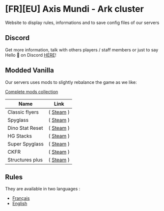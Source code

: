 # [FR][EU] Axis Mundi - Ark cluster

Website to display rules, informations and to save config files of our servers

## Discord

Get more information, talk with others players / staff members or just to say Hello :wave: on Discord [HERE](https://discord.gg/GYJMk7J)! 

## Modded Vanilla

Our servers uses mods to slightly rebalance the game as we like:

[Complete mods collection](https://steamcommunity.com/sharedfiles/filedetails/?id=2113358270)

| Name            | Link                                                                            |
|-----------------|---------------------------------------------------------------------------------|
| Classic flyers  | ( [Steam](https://steamcommunity.com/sharedfiles/filedetails/?id=895711211) )   |
| Spyglass        | ( [Steam](https://steamcommunity.com/sharedfiles/filedetails/?id=1808536179) )  |
| Dino Stat Reset | ( [Steam](https://steamcommunity.com/sharedfiles/filedetails/?id=835065275) )   |
| HG Stacks       | ( [Steam](https://steamcommunity.com/sharedfiles/filedetails/?id=849372965) )   |
| Super Spyglass  | ( [Steam](https://steamcommunity.com/sharedfiles/filedetails/?id=793605978) )   |
| CKFR            | ( [Steam](https://steamcommunity.com/sharedfiles/filedetails/?id=1814953878) )  |
| Structures plus | ( [Steam](https://steamcommunity.com/sharedfiles/filedetails/?id=731604991) )   |

## Rules

They are available in two languages : 
* [Français](rules-fr.md)
* [English](rules-en.md)
